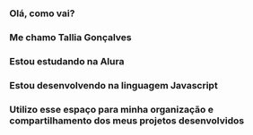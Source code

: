 ### Olá, como vai?
### Me chamo Tallia Gonçalves 
### Estou estudando na Alura
### Estou desenvolvendo na linguagem Javascript 
### Utilizo esse espaço para minha organização e compartilhamento dos meus projetos desenvolvidos 
